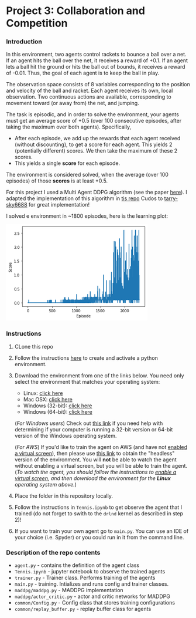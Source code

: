 # Project 3: Collaboration and Competition

### Introduction

In this environment, two agents control rackets to bounce a ball over a net. If an agent hits the ball over the net, it receives a reward of +0.1.  If an agent lets a ball hit the ground or hits the ball out of bounds, it receives a reward of -0.01.  Thus, the goal of each agent is to keep the ball in play.

The observation space consists of 8 variables corresponding to the position and velocity of the ball and racket. Each agent receives its own, local observation.  Two continuous actions are available, corresponding to movement toward (or away from) the net, and jumping. 

The task is episodic, and in order to solve the environment, your agents must get an average score of +0.5 (over 100 consecutive episodes, after taking the maximum over both agents). Specifically,

- After each episode, we add up the rewards that each agent received (without discounting), to get a score for each agent. This yields 2 (potentially different) scores. We then take the maximum of these 2 scores.
- This yields a single **score** for each episode.

The environment is considered solved, when the average (over 100 episodes) of those **scores** is at least +0.5.

 For this project I used a Multi Agent DDPG algorithm (see the paper [here](https://arxiv.org/abs/1706.02275)). I adapted the implementation of this algorithm in [tis repo](https://github.com/starry-sky6688/MADDPG) Cudos to [tarry-sky6688](https://github.com/starry-sky6688) for great implementation!
 
  I solved  e environment in ~1800 episodes, here is the learning plot:
  
 ![IMAGE](https://github.com/dpokidin/drl-course-final-project/blob/main/training.png?raw=true)

### Instructions
1. CLone this repo
2. Follow the instructions [here](https://github.com/udacity/deep-reinforcement-learning#dependencies) to create and activate a python environment.
3. Download the environment from one of the links below.  You need only select the environment that matches your operating system:
    - Linux: [click here](https://s3-us-west-1.amazonaws.com/udacity-drlnd/P3/Tennis/Tennis_Linux.zip)
    - Mac OSX: [click here](https://s3-us-west-1.amazonaws.com/udacity-drlnd/P3/Tennis/Tennis.app.zip)
    - Windows (32-bit): [click here](https://s3-us-west-1.amazonaws.com/udacity-drlnd/P3/Tennis/Tennis_Windows_x86.zip)
    - Windows (64-bit): [click here](https://s3-us-west-1.amazonaws.com/udacity-drlnd/P3/Tennis/Tennis_Windows_x86_64.zip)
    
    (_For Windows users_) Check out [this link](https://support.microsoft.com/en-us/help/827218/how-to-determine-whether-a-computer-is-running-a-32-bit-version-or-64) if you need help with determining if your computer is running a 32-bit version or 64-bit version of the Windows operating system.

    (_For AWS_) If you'd like to train the agent on AWS (and have not [enabled a virtual screen](https://github.com/Unity-Technologies/ml-agents/blob/master/docs/Training-on-Amazon-Web-Service.md)), then please use [this link](https://s3-us-west-1.amazonaws.com/udacity-drlnd/P3/Tennis/Tennis_Linux_NoVis.zip) to obtain the "headless" version of the environment.  You will **not** be able to watch the agent without enabling a virtual screen, but you will be able to train the agent.  (_To watch the agent, you should follow the instructions to [enable a virtual screen](https://github.com/Unity-Technologies/ml-agents/blob/master/docs/Training-on-Amazon-Web-Service.md), and then download the environment for the **Linux** operating system above._)

4. Place the folder in this repository locally. 
5. Follow the instructions in `Tennis.ipynb` to get observe the agent that I trained (do not forget to swith to the `drlnd` kernel as described in step 2)!
6. If you want to train your own agent go to `main.py`. You can use an IDE of your choice (i.e. Spyder) or you could run in it from the command line.

### Description of the repo contents
- `agent.py` - contains the definition of the agent class
- `Tennis.ipynb` - jupyter notebook to observe the trained agents
- `trainer.py` - Trainer class. Performs training of the agents
- `main.py` - training. Intializes and runs config and trainer classes.
- `maddpg/maddpg.py` - MADDPG implementation
- `maddpg/actor_critic.py` - actor and critic networks for MADDPG
- `common/Config.py` - Config class that stores training configurations
- `common/replay_buffer.py` - replay buffer class for agents



